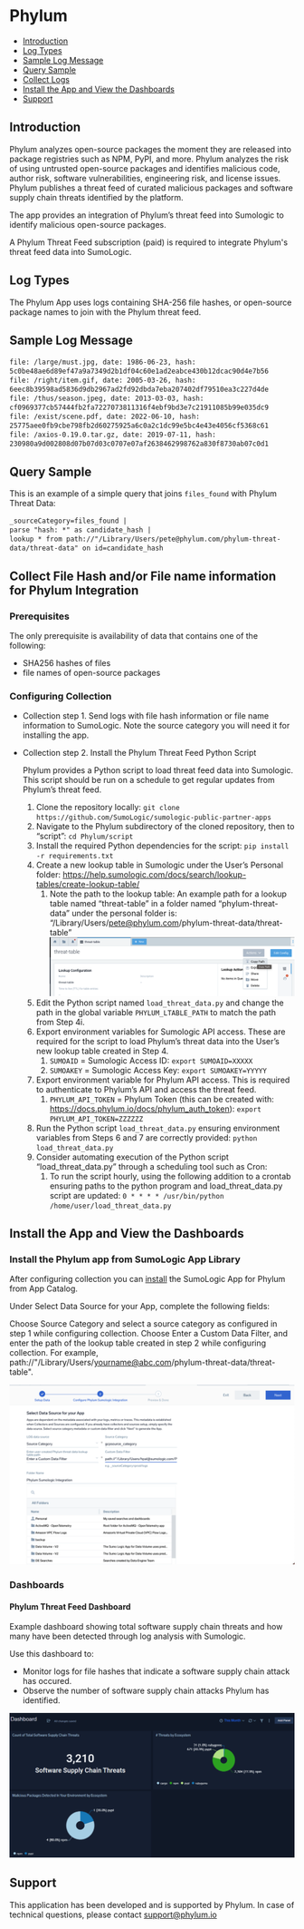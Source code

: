 # Phylum

- [Introduction](#introduction)
- [Log Types](#log-types)
- [Sample Log Message](#sample-log-message)
- [Query Sample](#query-sample)
- [Collect Logs](#collect-logs)
- [Install the App and View the Dashboards](#install-the-app-and-view-the-dashboards)
- [Support](#support)

## Introduction
Phylum analyzes open-source packages the moment they are released into package registries such as NPM, PyPI, and more. Phylum analyzes the risk of using untrusted open-source packages and identifies malicious code, author risk, software vulnerabilities, engineering risk, and license issues. Phylum publishes a threat feed of curated malicious packages and software supply chain threats identified by the platform.

The app provides an integration of Phylum’s threat feed into Sumologic to identify malicious open-source packages.

A Phylum Threat Feed subscription (paid) is required to integrate Phylum's threat feed data into SumoLogic.


## Log Types

The Phylum App uses logs containing SHA-256 file hashes, or open-source package names to join with the Phylum threat feed.

## Sample Log Message

```csv
file: /large/must.jpg, date: 1986-06-23, hash: 5c0be48ae6d89ef47a9a7349d2b1df04c60e1ad2eabce430b12dcac90d4e7b56
file: /right/item.gif, date: 2005-03-26, hash: 6eec8b39598ad5836d9db2967ad2fd92dbda7eba207402df79510ea3c227d4de
file: /thus/season.jpeg, date: 2013-03-03, hash: cf0969377cb57444fb2fa7227073811316f4ebf9bd3e7c21911085b99e035dc9
file: /exist/scene.pdf, date: 2022-06-10, hash: 25775aee0fb9cbe798fb2d60275925a6c0a2c1dc99e5bc4e43e4056cf5368c61
file: /axios-0.19.0.tar.gz, date: 2019-07-11, hash: 230980a9d002808d07b07d03c0707e07af2638462998762a830f8730ab07c0d1 
```

## Query Sample

This is an example of a simple query that joins `files_found` with Phylum Threat Data:
```text
_sourceCategory=files_found |
parse "hash: *" as candidate_hash | 
lookup * from path://"/Library/Users/pete@phylum.com/phylum-threat-data/threat-data" on id=candidate_hash 
```

## Collect File Hash and/or File name information for Phylum Integration

### Prerequisites

The only prerequisite is availability of data that contains one of the following:
- SHA256 hashes of files
- file names of open-source packages

### Configuring Collection
  - Collection step 1. Send logs with file hash information or file name information to SumoLogic. Note the source category you will need it for installing the app.
  - Collection step 2. Install the Phylum Threat Feed Python Script

    Phylum provides a Python script to load threat feed data into Sumologic. This script should be run on a schedule to get regular updates from Phylum’s threat feed.

    1. Clone the repository locally: `git clone https://github.com/SumoLogic/sumologic-public-partner-apps`
    1. Navigate to the Phylum subdirectory of the cloned repository, then to “script”: `cd Phylum/script`
    1. Install the required Python dependencies for the script: `pip install -r requirements.txt`
    1. Create a new lookup table in Sumologic under the User’s Personal folder: https://help.sumologic.com/docs/search/lookup-tables/create-lookup-table/
        1. Note the path to the lookup table: An example path for a lookup table named “threat-table” in a folder named “phylum-threat-data” under the personal folder is: “/Library/Users/pete@phylum.com/phylum-threat-data/threat-table”
        ![Alt text](resources/screenshots/lookuppath.png?raw=true "copy lookup path")
    1. Edit the Python script named `load_threat_data.py` and change the path in the global variable `PHYLUM_LTABLE_PATH` to match the path from Step 4i.
    1. Export environment variables for Sumologic API access. These are required for the script to load Phylum’s threat data into the User’s new lookup table created in Step 4.
        1. `SUMOAID` = Sumologic Access ID: `export SUMOAID=XXXXX`
        1. `SUMOAKEY` = Sumologic Access Key: `export SUMOAKEY=YYYYY`
    1. Export environment variable for Phylum API access. This is required to authenticate to Phylum’s API and access the threat feed.
        1. `PHYLUM_API_TOKEN` = Phylum Token (this can be created with: https://docs.phylum.io/docs/phylum_auth_token): `export PHYLUM_API_TOKEN=ZZZZZZ`
    1. Run the Python script `load_threat_data.py` ensuring environment variables from Steps 6 and 7 are correctly provided: `python load_threat_data.py`
    1. Consider automating execution of the Python script “load_threat_data.py” through a scheduling tool such as Cron:
        1. To run the script hourly, using the following addition to a crontab ensuring paths to the python program and load_threat_data.py script are updated: `0 * * * * /usr/bin/python /home/user/load_threat_data.py`

## Install the App and View the Dashboards

### Install the Phylum app from SumoLogic App Library
After configuring collection you can [install](https://help.sumologic.com/05Search/Library/Apps-in-Sumo-Logic/Install-Apps-from-the-Library) the SumoLogic App for Phylum from App Catalog.

Under Select Data Source for your App, complete the following fields:

Choose Source Category and select a source category as configured in step 1 while configuring collection.
Choose Enter a Custom Data Filter, and enter the path of the lookup table created in step 2 while configuring collection. For example, path://"/Library/Users/yourname@abc.com/phylum-threat-data/threat-table".

![Alt text](resources/screenshots/phylum_app_install.png?raw=true "configuring data source for phylum app")

### Dashboards
#### Phylum Threat Feed Dashboard

Example dashboard showing total software supply chain threats and how many have been detected through log analysis with Sumologic.

Use this dashboard to:
- Monitor logs for file hashes that indicate a software supply chain attack has occured.
- Observe the number of software supply chain attacks Phylum has identified.

![Alt text](resources/screenshots/phylum_dashboard.png?raw=true "overview screenshot")


## Support
This application has been developed and is supported by Phylum. In case of technical questions, please contact support@phylum.io
